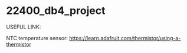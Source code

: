 # 22400_db4_project

USEFUL LINK:

NTC temperature sensor: https://learn.adafruit.com/thermistor/using-a-thermistor

